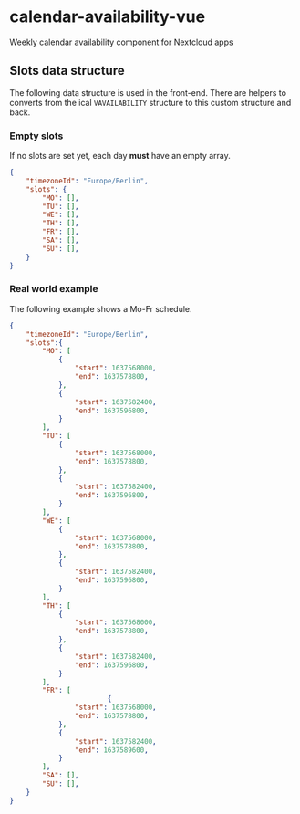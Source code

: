 # calendar-availability-vue
Weekly calendar availability component for Nextcloud apps

## Slots data structure

The following data structure is used in the front-end. There are helpers to converts from the ical `VAVAILABILITY` structure to this custom structure and back.

### Empty slots

If no slots are set yet, each day **must** have an empty array.

```json
{
    "timezoneId": "Europe/Berlin",
    "slots": {
        "MO": [],
        "TU": [],
        "WE": [],
        "TH": [],
        "FR": [],
        "SA": [],
        "SU": [],
    }
}
```

### Real world example

The following example shows a Mo-Fr schedule.

```json
{
    "timezoneId": "Europe/Berlin",
    "slots":{
        "MO": [
            {
                "start": 1637568000,
                "end": 1637578800,
            },
            {
                "start": 1637582400,
                "end": 1637596800,
            }
        ],
        "TU": [
            {
                "start": 1637568000,
                "end": 1637578800,
            },
            {
                "start": 1637582400,
                "end": 1637596800,
            }
        ],
        "WE": [
            {
                "start": 1637568000,
                "end": 1637578800,
            },
            {
                "start": 1637582400,
                "end": 1637596800,
            }
        ],
        "TH": [
            {
                "start": 1637568000,
                "end": 1637578800,
            },
            {
                "start": 1637582400,
                "end": 1637596800,
            }
        ],
        "FR": [
                        {
                "start": 1637568000,
                "end": 1637578800,
            },
            {
                "start": 1637582400,
                "end": 1637589600,
            }
        ],
        "SA": [],
        "SU": [],
    }
}
```
